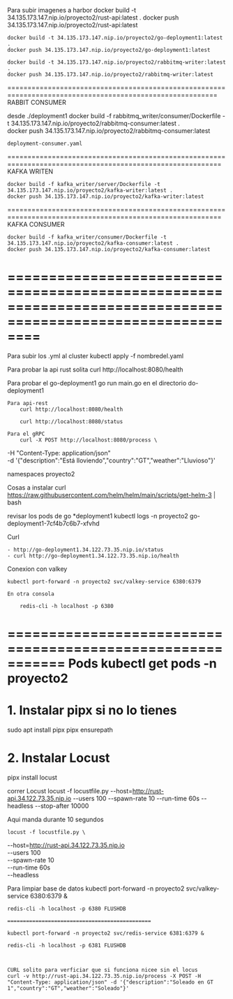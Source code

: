 Para subir imagenes a harbor
    docker build -t 34.135.173.147.nip.io/proyecto2/rust-api:latest .
    docker push 34.135.173.147.nip.io/proyecto2/rust-api:latest

    docker build -t 34.135.173.147.nip.io/proyecto2/go-deployment1:latest .
    docker push 34.135.173.147.nip.io/proyecto2/go-deployment1:latest

    docker build -t 34.135.173.147.nip.io/proyecto2/rabbitmq-writer:latest .
    docker push 34.135.173.147.nip.io/proyecto2/rabbitmq-writer:latest

==========================================================================================================
RABBIT CONSUMER

desde ./deployment1
    docker build -f rabbitmq_writer/consumer/Dockerfile  -t 34.135.173.147.nip.io/proyecto2/rabbitmq-consumer:latest .     
    docker push 34.135.173.147.nip.io/proyecto2/rabbitmq-consumer:latest

    deployment-consumer.yaml
===========================================================================================================
KAFKA WRITEN

    docker build -f kafka_writer/server/Dockerfile -t 34.135.173.147.nip.io/proyecto2/kafka-writer:latest .     
    docker push 34.135.173.147.nip.io/proyecto2/kafka-writer:latest

===========================================================================================================
KAFKA CONSUMER

    docker build -f kafka_writer/consumer/Dockerfile -t 34.135.173.147.nip.io/proyecto2/kafka-consumer:latest .     
    docker push 34.135.173.147.nip.io/proyecto2/kafka-consumer:latest

============================================================================================================
===========================================================================================================
Para subir los .yml al cluster
    kubectl apply -f nombredel.yaml


Para probar la api rust solita 
    curl http://localhost:8080/health


Para probar el go-deployment1
    go run main.go en el directorio do-deployment1

    Para api-rest
        curl http://localhost:8080/health

        curl http://localhost:8080/status
    
    Para el gRPC
        curl -X POST http://localhost:8080/process \
-H "Content-Type: application/json" \
-d '{"description":"Está lloviendo","country":"GT","weather":"Lluvioso"}'


namespaces   proyecto2

Cosas a instalar
    curl https://raw.githubusercontent.com/helm/helm/main/scripts/get-helm-3 | bash
    
revisar los pods de go *deployment1
    kubectl logs -n proyecto2 go-deployment1-7cf4b7c6b7-xfvhd



Curl

    - http://go-deployment1.34.122.73.35.nip.io/status
    - curl http://go-deployment1.34.122.73.35.nip.io/health




Conexion con valkey

    kubectl port-forward -n proyecto2 svc/valkey-service 6380:6379

    En otra consola

        redis-cli -h localhost -p 6380






===========================================================
Pods
kubectl get pods -n proyecto2
===========================================================
 
# 1. Instalar pipx si no lo tienes
sudo apt install pipx
pipx ensurepath

# 2. Instalar Locust
pipx install locust

 correr Locust
    locust -f locustfile.py --host=http://rust-api.34.122.73.35.nip.io --users 100 --spawn-rate 10 --run-time 60s --headless --stop-after 10000


Aqui manda durante 10 segundos

    locust -f locustfile.py \
  --host=http://rust-api.34.122.73.35.nip.io \
  --users 100 \
  --spawn-rate 10 \
  --run-time 60s \
  --headless


Para limpiar base de datos 
    kubectl port-forward -n proyecto2 svc/valkey-service 6380:6379 &

    redis-cli -h localhost -p 6380 FLUSHDB

    ==============================================

    kubectl port-forward -n proyecto2 svc/redis-service 6381:6379 &

    redis-cli -h localhost -p 6381 FLUSHDB



    CURL solito para verficiar que si funciona nicee sin el locus
    curl -v http://rust-api.34.122.73.35.nip.io/process -X POST -H "Content-Type: application/json" -d '{"description":"Soleado en GT 1","country":"GT","weather":"Soleado"}'